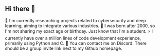 ## Hi there 👋

🔭 I'm currently researching projects related to cybersecurity and deep learning, aiming to integrate various industries.
🤔 I was born after 2000, so I'm not sharing my exact age or birthday. Just know that I'm a student.
⚡ I currently have over a million lines of code development experience, primarily using Python and C.
💬 You can contact me on Discord. There should be a group invite link next to my Github homepage.
